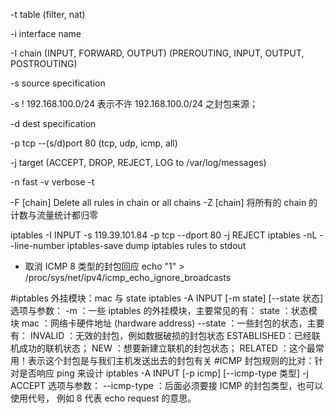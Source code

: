 -t table (filter, nat)

-i interface name

-I chain (INPUT, FORWARD, OUTPUT)  (PREROUTING, INPUT, OUTPUT, POSTROUTING)

-s source specification

   -s ! 192.168.100.0/24 表示不许 192.168.100.0/24 之封包来源；


-d dest specification

-p tcp --(s/d)port 80  (tcp, udp, icmp, all)

-j target (ACCEPT, DROP, REJECT, LOG to /var/log/messages)

-n fast
-v verbose
-t


-F [chain]		Delete all rules in  chain or all chains
-Z [chain]      将所有的 chain 的计数与流量统计都归零


iptables -I INPUT  -s 119.39.101.84 -p tcp --dport 80 -j REJECT
iptables -nL --line-number
iptables-save dump iptables rules to stdout


* 取消 ICMP 8 类型的封包回应
echo "1" > /proc/sys/net/ipv4/icmp_echo_ignore_broadcasts




#iptables 外挂模块：mac 与 state
    iptables -A INPUT [-m state] [--state 状态]
选项与参数：
-m ：一些 iptables 的外挂模块，主要常见的有：
     state ：状态模块
     mac   ：网络卡硬件地址 (hardware address)
--state ：一些封包的状态，主要有：
     INVALID    ：无效的封包，例如数据破损的封包状态
     ESTABLISHED：已经联机成功的联机状态；
     NEW        ：想要新建立联机的封包状态；
     RELATED    ：这个最常用！表示这个封包是与我们主机发送出去的封包有关
#ICMP 封包规则的比对：针对是否响应 ping 来设计
    iptables -A INPUT [-p icmp] [--icmp-type 类型] -j ACCEPT
选项与参数：
--icmp-type ：后面必须要接 ICMP 的封包类型，也可以使用代号，
              例如 8  代表 echo request 的意思。
